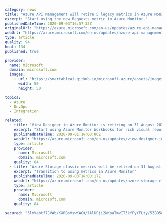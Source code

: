 ```yaml
---
category: news
title: "Azure API Management will retire 5 legacy metrics in Azure Monitor on 31 August 2023"
excerpt: "Start using the new Requests metric in Azure Monitor."
publishedDateTime: 2020-09-03T16:57:33Z
originalUrl: "https://azure.microsoft.com/en-us/updates/azure-api-management-will-retire-5-legacy-metrics-in-azure-monitor-on-31-august-2023/"
webUrl: "https://azure.microsoft.com/en-us/updates/azure-api-management-will-retire-5-legacy-metrics-in-azure-monitor-on-31-august-2023/"
type: article
quality: 94
heat: 134
published: true

provider:
  name: Microsoft
  domain: microsoft.com
  images:
    - url: "https://smartableai.github.io/microsoft-azure/assets/images/organizations/microsoft.com-50x50.jpg"
      width: 50
      height: 50

topics:
  - Azure
  - DevOps
  - Integration

related:
  - title: "View Designer in Azure Monitor is retiring on 31 August 2023"
    excerpt: "Start using Azure Monitor Workbooks for rich visual reports"
    publishedDateTime: 2020-09-01T16:00:06Z
    webUrl: "https://azure.microsoft.com/en-us/updates/view-designer-in-azure-monitor-is-retiring-on-31-august-2023/"
    type: article
    provider:
      name: Microsoft
      domain: microsoft.com
    quality: 84
  - title: "Azure Storage classic metrics will be retired on 31 August 2023"
    excerpt: "Transition to using metrics in Azure Monitor"
    publishedDateTime: 2020-09-03T16:00:17Z
    webUrl: "https://azure.microsoft.com/en-us/updates/azure-storage-classic-metrics-will-be-retired-on-31-august-2023/"
    type: article
    provider:
      name: Microsoft
      domain: microsoft.com
    quality: 84

secured: "5lmVabtf7JVAb/KXRBsVswKAG0/lAlUPji2NKoaTmvIT3kfFyYFLty/5ZBO5eU6QAOqkcvq0uyXlzA0i9Jdqjtaf38PKtiq0iQ4Tmk+Qrzf0A/wIAigOnQAIgc/ALNLmXxWUd78jslZURL4hydttv0YkdZgcdEerpP4QN06muUdL/7TMuiq5SX4RzqYhk0malLghSOa9QUjFqU1+geeAuz+CUWECk+9PDbqQjzLxzpYlTrW3H0iVkRjA/V51GbY8y2/Lm5xXJ2c2/hNaAX6xYT+l9e3LVXKnlWpRaknoy2utIKDkFfHVLGFqduNOux1OSbhLrIZDVXK85QUtkrXQ9mc6p6nw3JYtaIMI2kDVsR0=;VeA/AN6CH59HulQECYF19g=="
---
```


